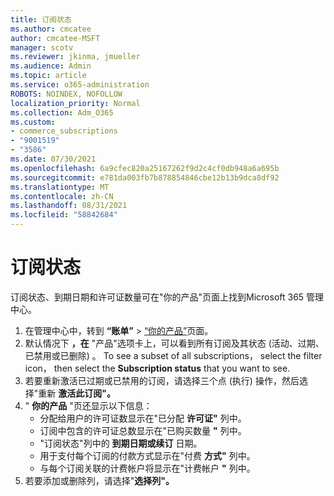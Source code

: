 ```yaml
---
title: 订阅状态
ms.author: cmcatee
author: cmcatee-MSFT
manager: scotv
ms.reviewer: jkinma, jmueller
ms.audience: Admin
ms.topic: article
ms.service: o365-administration
ROBOTS: NOINDEX, NOFOLLOW
localization_priority: Normal
ms.collection: Adm_O365
ms.custom:
- commerce_subscriptions
- "9001519"
- "3586"
ms.date: 07/30/2021
ms.openlocfilehash: 6a9cfec820a25167262f9d2c4cf0db948a6a695b
ms.sourcegitcommit: e781da003fb7b878854846cbe12b13b9dca8df92
ms.translationtype: MT
ms.contentlocale: zh-CN
ms.lasthandoff: 08/31/2021
ms.locfileid: "58842684"
---
```

# <a name="subscription-status"></a>订阅状态

订阅状态、到期日期和许可证数量可在"你的产品"页面上找到Microsoft 365 管理中心。 

1. 在管理中心中，转到 **“账单”** > [“你的产品”](https://go.microsoft.com/fwlink/p/?linkid=842054)页面。
2. 默认情况下 **，在** "产品"选项卡上，可以看到所有订阅及其状态 (活动、过期、已禁用或已删除) 。 To see a subset of all subscriptions， select the filter icon， then select the **Subscription status** that you want to see.
3. 若要重新激活已过期或已禁用的订阅，请选择三个点 (执行) 操作，然后选择"重新 **激活此订阅"。**
4. " **你的产品** "页还显示以下信息：
    - 分配给用户的许可证数显示在"已分配 **许可证"** 列中。
    - 订阅中包含的许可证总数显示在"已购买数量 **"** 列中。
    - "订阅状态"列中的 **到期日期或续订** 日期。
    - 用于支付每个订阅的付款方式显示在"付费 **方式"** 列中。
    - 与每个订阅关联的计费帐户将显示在"计费帐户 **"** 列中。
5. 若要添加或删除列，请选择"**选择列"。**